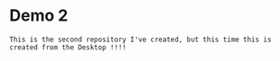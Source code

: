 # Demo 2

    This is the second repository I've created, but this time this is created from the Desktop !!!! 
